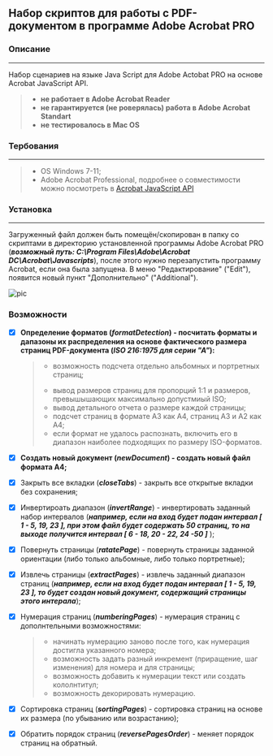 ## Набор скриптов для работы с PDF-документом в программе Adobe Acrobat PRO


### Описание
***
Набор сценариев на языке Java Script для Adobe Actobat PRO на основе Acrobat JavaScript API.
> 
> * **не работает в Adobe Acrobat Reader**  
> * **не гарантируется (не роверялась) работа в Adobe Acrobat Standart**  
> * **не тестировалось в Mac OS**  
>
> 
 ### Тербования
 ***
> * OS Windows 7-11;  
> * Adobe Acrobat Professional, подробнее о совместимости можно посмотреть в [Acrobat JavaScript API](https://opensource.adobe.com/dc-acrobat-sdk-docs/library/jsapiref/index.htmlc "This document is a complete reference to the Acrobat extensions to JavaScript, its objects, methods, and properties")


### Установка
***
Загруженный файл должен быть помещён/скопирован в папку со скриптами в директорию установленной программы Adobe Acrobat PRO (***возможный путь: C:\Program Files\Adobe\Acrobat DC\Acrobat\Javascripts***), после этого нужно перезапустить программу Acrobat, если она была запущена. В меню "Редактирование" ("Edit"), появится новый пункт "Дополнительно" ("Additional").

![pic](https://click48.ru/images/pic/no.jpg)

### Возможности

- [x] **Определение форматов (***formatDetection***) - посчитать форматы и дапазоны их распределения на основе фактического размера страниц PDF-документа (***ISO 216:1975 для серии "А"***):**
    
  > - возможность подсчета отдельно альбомных и портретных страниц;
  > * вывод размеров страниц для пропорций 1:1 и размеров, превышышающих максимально допустмиый ISO;
  > * вывод детального отчета о размере каждой страницы;
  > * подсчет страниц в формате А3 как А4, страниц А3 и А2 как А4;
  > * если формат не удалось распознать, включить его в диапазон наиболее подходящих по размеру ISO-форматов.


- [x] **Создать новый документ (***newDocument***) - создать новый файл формата А4;**

- [x] Закрыть все вкладки (***closeTabs***) - закрыть все открытые вкладки без сохранения;

- [x] Инвертироать диапазон (***invertRange***) - инвертировать заданный набор интервалов (***например, если на вход будет подан интервал [ 1 - 5, 19, 23 ], при этом файл будет содержать 50 страниц, то на выходе получится интервал [ 6 - 18, 20 - 22, 24 -50 ]*** );

- [x] Повернуть страницы (***ratatePage***) - повернуть страницы заданной ориентации (либо только альбомные, либо только портретные);

- [x] Извлечь страницы (***extractPages***) - извлечь заданный диапазон страниц (***например, если на вход будет подан интервал [ 1 - 5, 19, 23 ], то будет создан новый документ, содержащий страницы этого интерала***);

- [x] Нумерация страниц (***numberingPages***) - нумерация страниц с дополнтельными возможностями:
   > 
   > * начинать нумерацию заново после того, как нумерация достигла указанного номера;  
   > * возможность задать разный инкремент (приращение, шаг изменения) для номера и для страницы;  
   > * возможность добавить к нумерации текст или создать кололнтитул;
   > * возможность декорировать нумерацию.  
   >  
- [x] Сортировка страниц (***sortingPages***) - сортировка страниц на основе их размера (по убыванию или возрастанию);

- [x] Обратить порядок страниц (***reversePagesOrder***) - меняет порядок страниц на обратный.